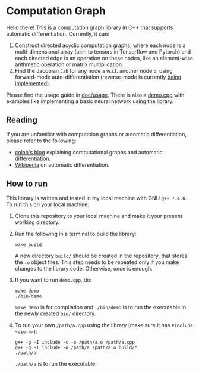 # Computation Graph
Hello there! This is a computation graph library in C++ that supports automatic differentiation.
Currently, it can:
1. Construct directed acyclic computation graphs, where each node is a multi-dimensional array (akin to tensors in Tensorflow and Pytorch) and each directed edge is an operation on these nodes, like an element-wise arithmetic operation or matrix multiplication.
2. Find the Jacobian `Jab` for any node `a` w.r.t. another node `b`, using forward-mode auto-differentiation (reverse-mode is currently [being implemented](https://github.com/frontseat-astronaut/Computation-graph/tree/reverse-mode-autodiff)).

Please find the usage guide in [doc/usage](https://github.com/frontseat-astronaut/Computation-graph/tree/master/doc/usage).
There is also a [demo.cpp](https://github.com/frontseat-astronaut/Computation-graph/blob/master/demo.cpp) with examples like implementing a basic neural network using the library.

## Reading
If you are unfamiliar with computation graphs or automatic differentiation, please refer to the following:
- [colah's blog](https://colah.github.io/posts/2015-08-Backprop/) explaining computational graphs and automatic differentiation.
- [Wikipedia](https://en.wikipedia.org/wiki/Automatic_differentiation) on automatic differentiation.

## How to run
This library is written and tested in my local machine with GNU `g++ 7.4.0`. 
To run this on your local machine:
1. Clone this repository to your local machine and make it your present working directory.
2. Run the following in a terminal to build the library:

    ```
    make build
    ```
     A new directory `build/` should be created in the repository, that stores the `.o` object files. This step needs to be repeated only if you make changes to the library code. Otherwise, once is enough.
3. If you want to run `demo.cpp`, do:

    ```
    make demo 
    ./bin/demo
    ```
    `make demo` is for compilation and `./bin/demo` is to run the executable in the newly created `bin/` directory. 
4. To run your own `/path/a.cpp` using the library (make sure it has `#include <dio.h>`):

    ```
    g++ -g -I include -c -o /path/a.o /path/a.cpp
    g++ -g -I include -o /path/a /path/a.o build/*
    ./path/a
    ```
    `./path/a` is to run the executable. 
